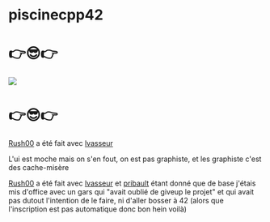 # piscinecpp42

# 👉😎👉

![](https://i.imgur.com/m0XZ7Jo.png)

# 👉😎👉

[Rush00](https://github.com/Shirakawa42/rush01) a été fait avec [lvasseur](https://github.com/Shirakawa42)

L'ui est moche mais on s'en fout, on est pas graphiste, et les graphiste c'est des cache-misère 

[Rush00](https://github.com/Shirakawa42/rush01) a été fait avec [lvasseur](https://github.com/Shirakawa42) et [pribault](https://github.com/pribault) étant donné que de base j'étais mis d'office avec un gars qui "avait oublié de giveup le projet" et qui avait pas dutout l'intention de le faire, ni d'aller bosser à 42 (alors que l'inscription est pas automatique donc bon hein voilà)

